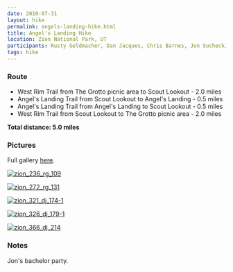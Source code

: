 ```yaml
---
date: 2010-07-31
layout: hike
permalink: angels-landing-hike.html
title: Angel's Landing Hike
location: Zion National Park, UT
participants: Rusty Geldmacher, Dan Jacques, Chris Barnes, Jon Suchecki, James Suchecki, Matt Suchecki, Marco Fontecchio, Kevin Flanagan
tags: hike
---
```


### Route

  * West Rim Trail from The Grotto picnic area to Scout Lookout - 2.0 miles
  * Angel's Landing Trail from Scout Lookout to Angel's Landing - 0.5 miles
  * Angel's Landing Trail from Angel's Landing to Scout Lookout - 0.5 miles
  * West Rim Trail from Scout Lookout to The Grotto picnic area - 2.0 miles

**Total distance: 5.0 miles**



### Pictures

Full gallery [here](http://www.flickr.com/photos/geldmacher/sets/72157624544395867/with/4866736347/).

[![zion_236_rg_109](http://farm5.staticflickr.com/4142/4866654887_421f64b390.jpg)](http://www.flickr.com/photos/geldmacher/4866654887/)

[![zion_272_rg_131](http://farm5.staticflickr.com/4119/4866677703_280f2f2636.jpg)](http://www.flickr.com/photos/geldmacher/4866677703/)

[![zion_321_dj_174-1](http://farm5.staticflickr.com/4080/4867340848_b3f1556e2d.jpg)](http://www.flickr.com/photos/geldmacher/4867340848/)

[![zion_326_dj_179-1](http://farm5.staticflickr.com/4115/4866732967_7125795753.jpg)](http://www.flickr.com/photos/geldmacher/4866732967/)

[![zion_366_dj_214](http://farm5.staticflickr.com/4080/4866763593_b29c535a44.jpg)](http://www.flickr.com/photos/geldmacher/4866763593/)

### Notes

Jon's bachelor party.
